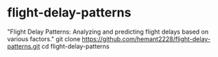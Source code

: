 # flight-delay-patterns
"Flight Delay Patterns: Analyzing and predicting flight delays based on various factors."
git clone https://github.com/hemant2228/flight-delay-patterns.git
cd flight-delay-patterns
